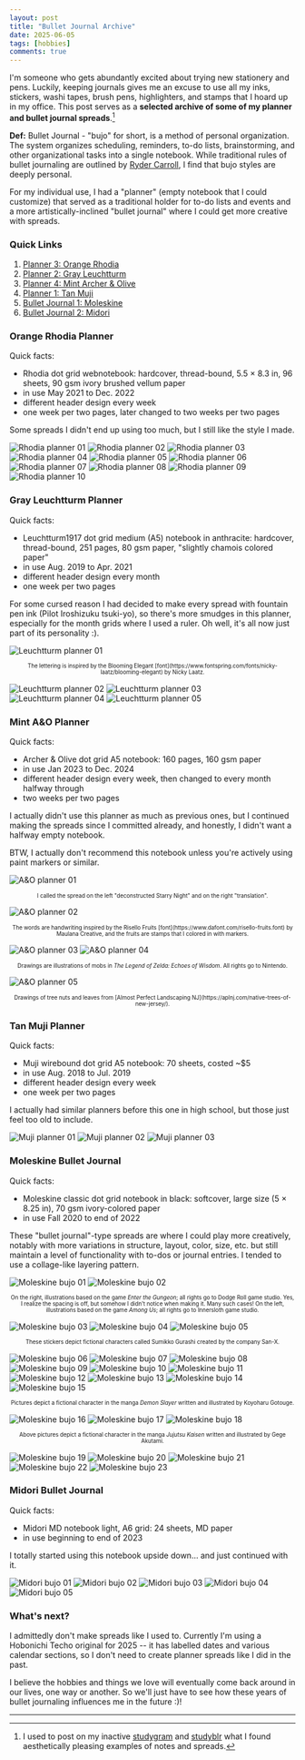 ```yaml
---
layout: post
title: "Bullet Journal Archive"
date: 2025-06-05
tags: [hobbies]
comments: true
---
```


I'm someone who gets abundantly excited about trying new stationery and pens. Luckily, keeping journals gives me an excuse to use all my inks, stickers, washi tapes, brush pens, highlighters, and stamps that I hoard up in my office. This post serves as a **selected archive of some of my planner and bullet journal spreads**.[^1]

**Def:** Bullet Journal - "bujo" for short, is a method of personal organization. The system organizes scheduling, reminders, to-do lists, brainstorming, and other organizational tasks into a single notebook. While traditional rules of bullet journaling are outlined by [Ryder Carroll](https://bulletjournal.com/pages/about), I find that bujo styles are deeply personal. 

For my individual use, I had a "planner" (empty notebook that I could customize) that served as a traditional holder for to-do lists and events and a more artistically-inclined "bullet journal" where I could get more creative with spreads. 

### Quick Links 
1. [Planner 3: Orange Rhodia](#Rhodia) 
2. [Planner 2: Gray Leuchtturm](#Leuchtturm) 
3. [Planner 4: Mint Archer & Olive](#AO) 
4. [Planner 1: Tan Muji](#Muji) 
5. [Bullet Journal 1: Moleskine](#Moleskine) 
6. [Bullet Journal 2: Midori](#Midori) 

<a name="Rhodia"></a>
### Orange Rhodia Planner

Quick facts: 
- Rhodia dot grid webnotebook: hardcover, thread-bound, 5.5 $\times$ 8.3 in, 96 sheets, 90 gsm ivory brushed vellum paper 
- in use May 2021 to Dec. 2022 
- different header design every week 
- one week per two pages, later changed to two weeks per two pages 

Some spreads I didn't end up using too much, but I still like the style I made. 

![Rhodia planner 01](../images/images/bujos/orange-01.JPEG) ![Rhodia planner 02](../images/images/bujos/orange-02.JPEG) 
![Rhodia planner 03](../images/images/bujos/orange-03.JPEG) ![Rhodia planner 04](../images/images/bujos/orange-04.JPEG) 
![Rhodia planner 05](../images/images/bujos/orange-05.JPEG) ![Rhodia planner 06](../images/images/bujos/orange-06.JPEG) 
![Rhodia planner 07](../images/images/bujos/orange-07.JPEG) ![Rhodia planner 08](../images/images/bujos/orange-08.JPEG) 
![Rhodia planner 09](../images/images/bujos/orange-09.JPEG) ![Rhodia planner 10](../images/images/bujos/orange-10.JPEG) 


<a name="Leuchtturm"></a>
### Gray Leuchtturm Planner 

Quick facts: 
- Leuchtturm1917 dot grid medium (A5) notebook in anthracite: hardcover, thread-bound, 251 pages, 80 gsm paper, "slightly chamois colored paper"
- in use Aug. 2019 to Apr. 2021
- different header design every month
- one week per two pages

For some cursed reason I had decided to make every spread with fountain pen ink (Pilot Iroshizuku tsuki-yo), so there's more smudges in this planner, especially for the month grids where I used a ruler. Oh well, it's all now just part of its personality :). 

![Leuchtturm planner 01](../images/images/bujos/gray-01.JPEG) 
<p align="center">
    <sup><sub>The lettering is inspired by the Blooming Elegant [font](https://www.fontspring.com/fonts/nicky-laatz/blooming-elegant) by Nicky Laatz.</sub></sup>
</p>

![Leuchtturm planner 02](../images/images/bujos/gray-02.JPEG) 
![Leuchtturm planner 03](../images/images/bujos/gray-03.JPEG) 
![Leuchtturm planner 04](../images/images/bujos/gray-04.JPEG) 
![Leuchtturm planner 05](../images/images/bujos/gray-05.JPEG) 

<a name="AO"></a>
### Mint A&O Planner 

Quick facts: 
- Archer & Olive dot grid A5 notebook: 160 pages, 160 gsm paper 
- in use Jan 2023 to Dec. 2024 
- different header design every week, then changed to every month halfway through 
- two weeks per two pages

I actually didn't use this planner as much as previous ones, but I continued making the spreads since I committed already, and honestly, I didn't want a halfway empty notebook. 

BTW, I actually don't recommend this notebook unless you're actively using paint markers or similar. 

![A&O planner 01](../images/images/bujos/teal-01.JPEG) 
<p align="center">
    <sup><sub>I called the spread on the left "deconstructed Starry Night" and on the right "translation".</sub></sup>
</p>

![A&O planner 02](../images/images/bujos/teal-02.JPEG) 
<p align="center">
    <sup><sub>The words are handwriting inspired by the Risello Fruits [font](https://www.dafont.com/risello-fruits.font) by Maulana Creative, and the fruits are stamps that I colored in with markers.</sub></sup>
</p>

![A&O planner 03](../images/images/bujos/teal-03.JPEG) 
![A&O planner 04](../images/images/bujos/teal-04.JPEG) 
<p align="center">
    <sup><sub>Drawings are illustrations of mobs in <em>The Legend of Zelda: Echoes of Wisdom</em>. All rights go to Nintendo.</sub></sup>
</p>

![A&O planner 05](../images/images/bujos/teal-05.JPEG) 
<p align="center">
    <sup><sub>Drawings of tree nuts and leaves from [Almost Perfect Landscaping NJ](https://aplnj.com/native-trees-of-new-jersey/).</sub></sup>
</p>

<a name="Muji"></a>
### Tan Muji Planner 

Quick facts: 
- Muji wirebound dot grid A5 notebook: 70 sheets, costed ~$5 
- in use Aug. 2018 to Jul. 2019  
- different header design every week 
- one week per two pages

I actually had similar planners before this one in high school, but those just feel too old to include. 

![Muji planner 01](../images/images/bujos/tan-01.JPEG) 
![Muji planner 02](../images/images/bujos/tan-02.JPEG) 
![Muji planner 03](../images/images/bujos/tan-03.JPEG) 

<a name="Moleskine"></a>
### Moleskine Bullet Journal 

Quick facts: 
- Moleskine classic dot grid notebook in black: softcover, large size (5 $\times$ 8.25 in), 70 gsm ivory-colored paper 
- in use Fall 2020 to end of 2022

These "bullet journal"-type spreads are where I could play more creatively, notably with more variations in structure, layout, color, size, etc. but still maintain a level of functionality with to-dos or journal entries. I tended to use a collage-like layering pattern. 

![Moleskine bujo 01](../images/images/bujos/black-01.JPEG) 
![Moleskine bujo 02](../images/images/bujos/black-02.JPEG) 
<p align="center">
    <sup><sub>On the right, illustrations based on the game <em>Enter the Gungeon</em>; all rights go to Dodge Roll game studio. Yes, I realize the spacing is off, but somehow I didn't notice when making it. Many such cases! On the left, illustrations based on the game <em>Among Us</em>; all rights go to Innersloth game studio.</sub></sup>
</p>

![Moleskine bujo 03](../images/images/bujos/black-03.JPEG) 
![Moleskine bujo 04](../images/images/bujos/black-04.JPEG) 
![Moleskine bujo 05](../images/images/bujos/black-05.JPEG) 
<p align="center">
    <sup><sub>These stickers depict fictional characters called Sumikko Gurashi created by the company San-X.</sub></sup>
</p>

![Moleskine bujo 06](../images/images/bujos/black-06.JPEG) 
![Moleskine bujo 07](../images/images/bujos/black-07.JPEG) 
![Moleskine bujo 08](../images/images/bujos/black-08.JPEG) 
![Moleskine bujo 09](../images/images/bujos/black-09.JPEG) 
![Moleskine bujo 10](../images/images/bujos/black-10.JPEG) 
![Moleskine bujo 11](../images/images/bujos/black-11.JPEG) 
![Moleskine bujo 12](../images/images/bujos/black-12.JPEG) 
![Moleskine bujo 13](../images/images/bujos/black-13.JPEG) 
![Moleskine bujo 14](../images/images/bujos/black-14.JPEG) 
![Moleskine bujo 15](../images/images/bujos/black-15.JPEG) 
<p align="center">
    <sup><sub>Pictures depict a fictional character in the manga <em>Demon Slayer</em> written and illustrated by Koyoharu Gotouge.</sub></sup>
</p>

![Moleskine bujo 16](../images/images/bujos/black-16.JPEG) 
![Moleskine bujo 17](../images/images/bujos/black-17.JPEG) 
![Moleskine bujo 18](../images/images/bujos/black-18.JPEG) 
<p align="center">
    <sup><sub>Above pictures depict a fictional character in the manga <em>Jujutsu Kaisen</em> written and illustrated by Gege Akutami.</sub></sup>
</p>

![Moleskine bujo 19](../images/images/bujos/black-19.JPEG) 
![Moleskine bujo 20](../images/images/bujos/black-20.JPEG) 
![Moleskine bujo 21](../images/images/bujos/black-21.JPEG) 
![Moleskine bujo 22](../images/images/bujos/black-22.JPEG) 
![Moleskine bujo 23](../images/images/bujos/black-23.JPEG) 

<a name="Midori"></a>
### Midori Bullet Journal 

Quick facts: 
- Midori MD notebook light, A6 grid: 24 sheets, MD paper 
- in use beginning to end of 2023

I totally started using this notebook upside down... and just continued with it. 

![Midori bujo 01](../images/images/bujos/midori-01.JPEG) 
![Midori bujo 02](../images/images/bujos/midori-02.JPEG) 
![Midori bujo 03](../images/images/bujos/midori-03.JPEG) 
![Midori bujo 04](../images/images/bujos/midori-04.JPEG) 
![Midori bujo 05](../images/images/bujos/midori-05.JPEG) 

### What's next? 

I admittedly don't make spreads like I used to. Currently I'm using a Hobonichi Techo original for 2025 -- it has labelled dates and various calendar sections, so I don't need to create planner spreads like I did in the past. 

I believe the hobbies and things we love will eventually come back around in our lives, one way or another. So we'll just have to see how these years of bullet journaling influences me in the future :)! 

--- 

[^1]: I used to post on my inactive [studygram](https://www.instagram.com/mathxmatics/) and [studyblr](https://gpa-saver.tumblr.com/) what I found aesthetically pleasing examples of notes and spreads. 
